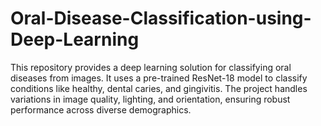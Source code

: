 # Oral-Disease-Classification-using-Deep-Learning
This repository provides a deep learning solution for classifying oral diseases from images. It uses a pre-trained ResNet-18 model to classify conditions like healthy, dental caries, and gingivitis. The project handles variations in image quality, lighting, and orientation, ensuring robust performance across diverse demographics.
